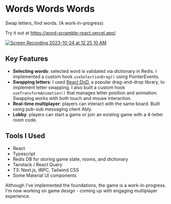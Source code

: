 # Words Words Words

Swap letters, find words. (A work-in-progress)

Try it out at https://word-scramble-react.vercel.app/

<a href="https://word-scramble-react.vercel.app/">![Screen Recording 2023-10-24 at 12 25 10 AM](https://github.com/mikey555/word-scramble-react/assets/983004/e8af9f14-22d9-4f65-a711-bc0ea30bdfa0)</a>

## Key Features
- **Selecting words**: selected word is validated via dictionary in Redis. I implemented a custom hook `useSelectionDrag()` using PointerEvents.
- **Swapping letters**: I used [React DnD](https://react-dnd.github.io/react-dnd/about), a popular drag-and-drop library, to implement letter swapping. I also built a custom hook `useTransformAnimation()` that manages letter position and animation. Swapping works with both touch and mouse interaction.
- **Real-time multiplayer**: players can interact with the same board. Built using pub-sub messaging client Ably.
- **Lobby**: players can start a game or join an existing game with a 4-letter room code.

## Tools I Used
- React
- Typescript
- Redis DB for storing game state, rooms, and dictionary
- Tanstack / React Query
- T3: Next.js, tRPC, Tailwind CSS
- Some Material UI components

Although I've implemented the foundations, the game is a work-in-progress. I'm now working on game design - coming up with engaging multiplayer experience.
